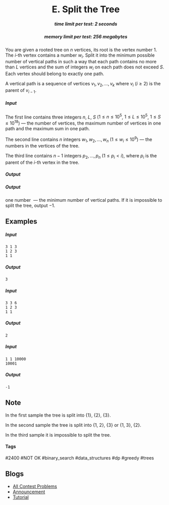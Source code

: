 <h1 style='text-align: center;'> E. Split the Tree</h1>

<h5 style='text-align: center;'>time limit per test: 2 seconds</h5>
<h5 style='text-align: center;'>memory limit per test: 256 megabytes</h5>

You are given a rooted tree on $n$ vertices, its root is the vertex number $1$. The $i$-th vertex contains a number $w_i$. Split it into the minimum possible number of vertical paths in such a way that each path contains no more than $L$ vertices and the sum of integers $w_i$ on each path does not exceed $S$. Each vertex should belong to exactly one path.

A vertical path is a sequence of vertices $v_1, v_2, \ldots, v_k$ where $v_i$ ($i \ge 2$) is the parent of $v_{i - 1}$.

##### Input

The first line contains three integers $n$, $L$, $S$ ($1 \le n \le 10^5$, $1 \le L \le 10^5$, $1 \le S \le 10^{18}$) — the number of vertices, the maximum number of vertices in one path and the maximum sum in one path.

The second line contains $n$ integers $w_1, w_2, \ldots, w_n$ ($1 \le w_i \le 10^9$) — the numbers in the vertices of the tree.

The third line contains $n - 1$ integers $p_2, \ldots, p_n$ ($1 \le p_i < i$), where $p_i$ is the parent of the $i$-th vertex in the tree.

##### Output

##### Output

 one number  — the minimum number of vertical paths. If it is impossible to split the tree, output $-1$.

## Examples

##### Input


```text
3 1 3  
1 2 3  
1 1  

```
##### Output


```text
3
```
##### Input


```text
3 3 6  
1 2 3  
1 1  

```
##### Output


```text
2
```
##### Input


```text
1 1 10000  
10001  

```
##### Output


```text
-1
```
## Note

In the first sample the tree is split into $\{1\},\ \{2\},\ \{3\}$.

In the second sample the tree is split into $\{1,\ 2\},\ \{3\}$ or $\{1,\ 3\},\ \{2\}$.

In the third sample it is impossible to split the tree.



#### Tags 

#2400 #NOT OK #binary_search #data_structures #dp #greedy #trees 

## Blogs
- [All Contest Problems](../Codeforces_Round_514_(Div._2).md)
- [Announcement](../blogs/Announcement.md)
- [Tutorial](../blogs/Tutorial.md)

